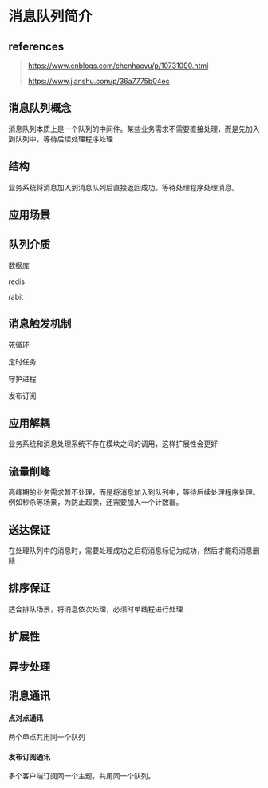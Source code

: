 # 消息队列简介

## references

> https://www.cnblogs.com/chenhaoyu/p/10731090.html
>
> https://www.jianshu.com/p/36a7775b04ec

## 消息队列概念

消息队列本质上是一个队列的中间件。某些业务需求不需要直接处理，而是先加入到队列中，等待后续处理程序处理

## 结构

业务系统将消息加入到消息队列后直接返回成功。等待处理程序处理消息。

## 应用场景

## 队列介质

数据库

redis

rabit

## 消息触发机制

死循环

定时任务

守护进程

发布订阅

## 应用解耦

业务系统和消息处理系统不存在模块之间的调用，这样扩展性会更好

## 流量削峰

高峰期的业务需求暂不处理，而是将消息加入到队列中，等待后续处理程序处理。例如秒杀等场景，为防止超卖，还需要加入一个计数器。

## 送达保证

在处理队列中的消息时，需要处理成功之后将消息标记为成功，然后才能将消息删除

## 排序保证

适合排队场景，将消息依次处理，必须时单线程进行处理

## 扩展性

## 异步处理

## 消息通讯

#### 点对点通讯

两个单点共用同一个队列

#### 发布订阅通讯

多个客户端订阅同一个主题，共用同一个队列。